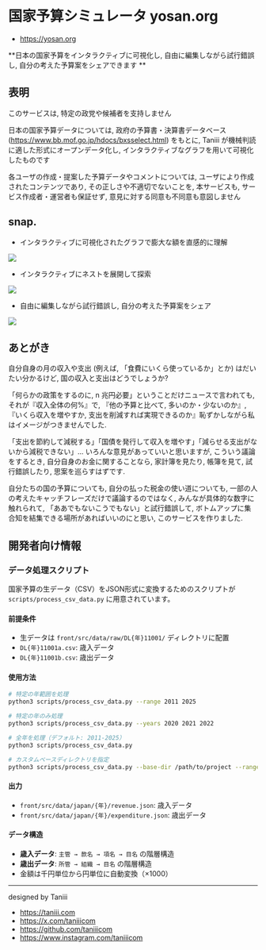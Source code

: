 # 国家予算シミュレータ yosan.org

- https://yosan.org

**日本の国家予算をインタラクティブに可視化し, 自由に編集しながら試行錯誤し, 自分の考えた予算案をシェアできます
**

## 表明

このサービスは, 特定の政党や候補者を支持しません

日本の国家予算データについては, 政府の予算書・決算書データベース (https://www.bb.mof.go.jp/hdocs/bxsselect.html) をもとに, Taniii が機械判読に適した形式にオープンデータ化し, インタラクティブなグラフを用いて可視化したものです

各ユーザの作成・提案した予算データやコメントについては, ユーザにより作成されたコンテンツであり, その正しさや不適切でないことを, 本サービスも, サービス作成者・運営者も保証せず, 意見に対する同意も不同意も意図しません

## snap.

- インタラクティブに可視化されたグラフで膨大な額を直感的に理解

![](./media/img0.png)

- インタラクティブにネストを展開して探索

![](./media/img1.png)

- 自由に編集しながら試行錯誤し, 自分の考えた予算案をシェア

![](./media/img2.png)

## あとがき

自分自身の月の収入や支出 (例えば, 「食費にいくら使っているか」とか) はだいたい分かるけど, 国の収入と支出はどうでしょうか?

「何らかの政策をするのに, n 兆円必要」ということだけニュースで言われても, それが『収入全体の何%』で, 『他の予算と比べて, 多いのか・少ないのか』, 『いくら収入を増やすか, 支出を削減すれば実現できるのか』恥ずかしながら私はイメージがつきませんでした.

「支出を節約して減税する」「国債を発行して収入を増やす」「減らせる支出がないから減税できない」... いろんな意見があっていいと思いますが, こういう議論をするとき, 自分自身のお金に関することなら, 家計簿を見たり, 帳簿を見て, 試行錯誤したり, 思案を巡らすはずです.

自分たちの国の予算についても, 自分の払った税金の使い道についても, 一部の人の考えたキャッチフレーズだけで議論するのではなく, みんなが具体的な数字に触れられて, 「ああでもないこうでもない」と試行錯誤して, ボトムアップに集合知を結集できる場所があればいいのにと思い, このサービスを作りました.

## 開発者向け情報

### データ処理スクリプト

国家予算の生データ（CSV）をJSON形式に変換するためのスクリプトが `scripts/process_csv_data.py` に用意されています。

#### 前提条件
- 生データは `front/src/data/raw/DL{年}11001/` ディレクトリに配置
- `DL{年}11001a.csv`: 歳入データ
- `DL{年}11001b.csv`: 歳出データ

#### 使用方法

```bash
# 特定の年範囲を処理
python3 scripts/process_csv_data.py --range 2011 2025

# 特定の年のみ処理
python3 scripts/process_csv_data.py --years 2020 2021 2022

# 全年を処理（デフォルト: 2011-2025）
python3 scripts/process_csv_data.py

# カスタムベースディレクトリを指定
python3 scripts/process_csv_data.py --base-dir /path/to/project --range 2020 2025
```

#### 出力
- `front/src/data/japan/{年}/revenue.json`: 歳入データ
- `front/src/data/japan/{年}/expenditure.json`: 歳出データ

#### データ構造
- **歳入データ**: `主管 → 款名 → 項名 → 目名` の階層構造
- **歳出データ**: `所管 → 組織 → 目名` の階層構造
- 金額は千円単位から円単位に自動変換（×1000）

---

designed by Taniii

- https://taniii.com
- https://x.com/taniiicom
- https://github.com/taniiicom
- https://www.instagram.com/taniiicom
